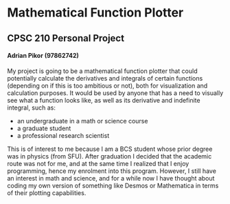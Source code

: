 # Mathematical Function Plotter

## CPSC 210 Personal Project
#### Adrian Pikor (97862742)

My project is going to be a mathematical function
plotter that could potentially calculate the
derivatives and integrals of certain functions
(depending on if this is too ambitious or not), both
for visualization and calculation purposes. It would 
be used by anyone that has a need to visually see what
a function looks like, as well as its derivative and
indefinite integral, such as:

- an undergraduate in a math or science course
- a graduate student
- a professional research scientist

This is of interest to me because I am a BCS student
whose prior degree was in physics (from SFU). After
graduation I decided that the academic route was not
for me, and at the same time I realized that I enjoy
programming, hence my enrolment into this program.
However, I still have an interest in math and science,
and for a while now I have thought about coding my own
version of something like Desmos or Mathematica in terms
of their plotting capabilities.